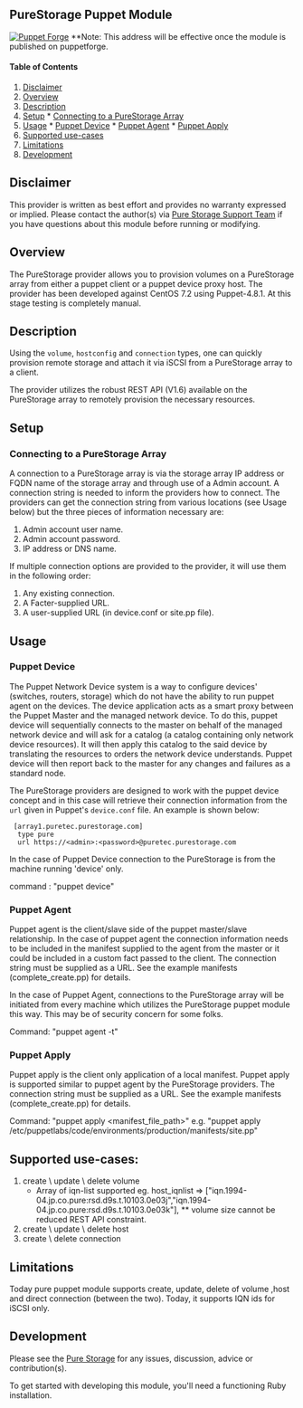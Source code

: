 ## PureStorage Puppet Module

[![Puppet Forge](http://img.shields.io/puppetforge/v/pure/pure.svg)](https://forge.puppetlabs.com/pure/pure)
**Note: This address will be effective once the module is published on puppetforge.

#### Table of Contents

  1. [Disclaimer](#disclaimer)
  2. [Overview](#overview)
  3. [Description](#description)
  4. [Setup](#setup)
    * [Connecting to a PureStorage Array](#connecting-to-a-purestorage-array)
  5. [Usage](#usage)
    * [Puppet Device](#puppet-device)
    * [Puppet Agent](#puppet-agent)
    * [Puppet Apply](#puppet-apply)
  6. [Supported use-cases](#supported-use-cases)  
  7. [Limitations](#limitations)
  8. [Development](#development)

## Disclaimer

This provider is written as best effort and provides no warranty expressed or
implied. Please contact the author(s) via [Pure Storage Support Team](https://www.purestorage.com/support.html) if you have
questions about this module before running or modifying.

## Overview

The PureStorage provider allows you to provision volumes on a PureStorage array
from either a puppet client or a puppet device proxy host. The provider has
been developed against CentOS 7.2 using Puppet-4.8.1. At this stage testing
is completely manual.

## Description

Using the `volume`, `hostconfig` and `connection` types, one
can quickly provision remote storage and attach it via iSCSI from a
PureStorage array to a client.

The provider utilizes the robust REST API (V1.6) available on the PureStorage
array to remotely provision the necessary resources.

## Setup

### Connecting to a PureStorage Array

A connection to a PureStorage array is via the storage array IP address 
or FQDN name of the storage array and through use of a Admin account. 
A connection string is needed to inform the providers how to connect. 
The providers can get the connection string from various locations 
(see Usage below) but the three pieces of information necessary are:

  1. Admin account user name.
  2. Admin account password.
  3. IP address or DNS name.

If multiple connection options are provided to the provider, it will use them
in the following order:

  1. Any existing connection.
  2. A Facter-supplied URL.
  3. A user-supplied URL (in device.conf or site.pp file).

## Usage

### Puppet Device

The Puppet Network Device system is a way to configure devices' (switches,
routers, storage) which do not have the ability to run puppet agent on
the devices. The device application acts as a smart proxy between the Puppet
Master and the managed network device. To do this, puppet device will
sequentially connects to the master on behalf of the managed network device
and will ask for a catalog (a catalog containing only network device
resources). It will then apply this catalog to the said device by translating
the resources to orders the network device understands. Puppet device will
then report back to the master for any changes and failures as a standard node.

The PureStorage providers are designed to work with the puppet device concept and
in this case will retrieve their connection information from the `url` given
in Puppet's `device.conf` file. An example is shown below:

     [array1.puretec.purestorage.com]
      type pure
      url https://<admin>:<password>@puretec.purestorage.com

In the case of Puppet Device connection to the PureStorage is from the machine
running 'device' only.

command : "puppet device"

### Puppet Agent

Puppet agent is the client/slave side of the puppet master/slave relationship.
In the case of puppet agent the connection information needs to be included in
the manifest supplied to the agent from the master or it could be included
in a custom fact passed to the client. The connection string must be supplied
as a URL. See the example manifests (complete_create.pp) for details.

In the case of Puppet Agent, connections to the PureStorage array will be
initiated from every machine which utilizes the PureStorage puppet module this
way. This may be of security concern for some folks.

Command: "puppet agent -t"

### Puppet Apply

Puppet apply is the client only application of a local manifest. Puppet apply
is supported similar to puppet agent by the PureStorage providers. 
The connection string must be supplied as a URL. See the example 
manifests (complete_create.pp) for details.

Command: "puppet apply <manifest_file_path>"
	e.g. "puppet apply /etc/puppetlabs/code/environments/production/manifests/site.pp"

## Supported use-cases:

   1. create \ update \ delete volume
        * Array of iqn-list supported
        eg.  host_iqnlist =>  ["iqn.1994-04.jp.co.pure:rsd.d9s.t.10103.0e03j","iqn.1994-04.jp.co.pure:rsd.d9s.t.10103.0e03k"],
        ** volume size cannot be reduced REST API constraint.
   2. create \ update \ delete host
   3. create \ delete connection

## Limitations

Today pure puppet module supports create, update, delete of 
volume ,host and direct connection (between the two). 
Today, it supports IQN ids for iSCSI only.

## Development

Please see the [Pure Storage](https://www.purestorage.com/support.html) for any issues,
discussion, advice or contribution(s).

To get started with developing this module, you'll need a functioning Ruby installation.
